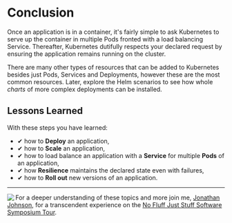 # Conclusion #

Once an application is in a container, it's fairly simple to ask Kubernetes to serve up the container in multiple Pods fronted with a load balancing Service. Thereafter, Kubernetes dutifully respects your declared request by ensuring the application remains running on the cluster.

There are many other types of resources that can be added to Kubernetes besides just Pods, Services and Deployments, however these are the most common resources. Later, explore the Helm scenarios to see how whole _charts_ of more complex deployments can be installed.

## Lessons Learned ##

With these steps you have learned:

- &#x2714; how to **Deploy** an application,
- &#x2714; how to **Scale** an application,
- &#x2714; how to load balance an application with a **Service** for multiple **Pods** of an application,
- &#x2714; how **Resilience** maintains the declared state even with failures,
- &#x2714; how to **Roll out** new versions of an application.

------
<img align="left" src="/javajon/courses/kubernetes-fundamentals/first-app/assets/nfjs.png">

For a deeper understanding of these topics and more join me, [Jonathan Johnson](https://nofluffjuststuff.com/conference/speaker/jonathan_johnson), for a transcendent experience on the [No Fluff Just Stuff Software Symposium Tour](https://nofluffjuststuff.com).
